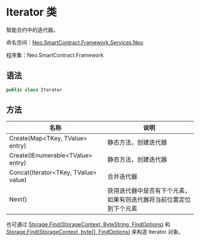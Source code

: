 # Iterator 类

智能合约中的迭代器。

命名空间：[Neo.SmartContract.Framework.Services.Neo](../neo.md)

程序集：Neo.SmartContract.Framework

## 语法

```c#
public class Iterator
```

## 方法

| 名称                                | 说明                                                         |
| ----------------------------------- | ------------------------------------------------------------ |
| Create(Map\<TKey, TValue\> entry) | 静态方法，创建迭代器                                         |
| Create(IEnumerable\<TValue\> entry)  | 静态方法，创建迭代器                                                |
| Concat(Iterator\<TKey, TValue\> value) |合并迭代器 |
| Next()            | 获得迭代器中是否有下个元素，如果有则迭代器将当前位置定位到下个元素 |

也可通过 [Storage.Find(StorageContext, ByteString, FindOptions)](Storage/Find.md) 和  [Storage.Find(StorageContext, byte[], FindOptions)](Storage/Find2.md)  来构造 Iterator 对象。